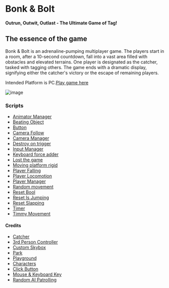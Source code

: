# Bonk & Bolt

**Outrun, Outwit, Outlast - The Ultimate Game of Tag!**

## The essence of the game

Bonk & Bolt is an adrenaline-pumping multiplayer game. The players start in a room, after a 10-second countdown, fall into a vast area filled with obstacles and elevated terrains. One player is designated as the catcher, tasked with tagging others. The game ends with a dramatic display, signifying either the catcher's victory or the escape of remaining players.

Intended Platform is PC.[Play game here](https://mayamichael.itch.io/bonk-bolt)

![image](https://github.com/our-game-maya-and-michael/Bonk-Bolt/assets/85742675/bbbd667b-25f2-40fa-90dc-89a9739e19d8)

### Scripts
* [Animator Manager](https://github.com/our-game-maya-and-michael/Bonk-Bolt/blob/main/Assets/Scripts/AnimatorManager.cs)
* [Beating Object](https://github.com/our-game-maya-and-michael/Bonk-Bolt/blob/main/Assets/Scripts/BeatingObject.cs)
* [Button](https://github.com/our-game-maya-and-michael/Bonk-Bolt/blob/main/Assets/Scripts/Button.cs)
* [Camera Follow](https://github.com/our-game-maya-and-michael/Bonk-Bolt/blob/main/Assets/Scripts/CameraFollow.cs)
* [Camera Manager](https://github.com/our-game-maya-and-michael/Bonk-Bolt/blob/main/Assets/Scripts/CameraManager.cs)
*  [Destroy on trigger](https://github.com/our-game-maya-and-michael/Bonk-Bolt/blob/main/Assets/Scripts/DestroyOnTrigger.cs)
*  [Input Manager](https://github.com/our-game-maya-and-michael/Bonk-Bolt/blob/main/Assets/Scripts/InputManager.cs)
* [Keyboard force adder](https://github.com/our-game-maya-and-michael/Bonk-Bolt/blob/main/Assets/Scripts/KeyboardForceAdder.cs)
* [Lost the game](https://github.com/our-game-maya-and-michael/Bonk-Bolt/blob/main/Assets/Scripts/LoseGame.cs)
* [Moving platform rigid](https://github.com/our-game-maya-and-michael/Bonk-Bolt/blob/main/Assets/Scripts/MovingPlatformRigid.cs)
* [Player Falling](https://github.com/our-game-maya-and-michael/Bonk-Bolt/blob/main/Assets/Scripts/PlayerFell.cs)
* [Player Locomotion](https://github.com/our-game-maya-and-michael/Bonk-Bolt/blob/main/Assets/Scripts/PlayerLocomotion.cs)
* [Player Manager](https://github.com/our-game-maya-and-michael/Bonk-Bolt/blob/main/Assets/Scripts/PlayerManager.cs)
* [Random movement](https://github.com/our-game-maya-and-michael/Bonk-Bolt/blob/main/Assets/Scripts/RandomMovement.cs)
* [Reset Bool](https://github.com/our-game-maya-and-michael/Bonk-Bolt/blob/main/Assets/Scripts/ResetBool.cs)
* [Reset Is Jumping](https://github.com/our-game-maya-and-michael/Bonk-Bolt/blob/main/Assets/Scripts/ResetIsJumping.cs)
* [Reset Slapping](https://github.com/our-game-maya-and-michael/Bonk-Bolt/blob/main/Assets/Scripts/ResetSlapping.cs)
* [Timer](https://github.com/our-game-maya-and-michael/Bonk-Bolt/blob/main/Assets/Scripts/Timer.cs)
* [Timmy Movement](https://github.com/our-game-maya-and-michael/Bonk-Bolt/blob/main/Assets/Scripts/TimmyMoves.cs)

#### Credits
* [Catcher](https://www.mixamo.com/#/)
* [3rd Person Controller](https://www.youtube.com/watch?v=gdp-O6z8x28&list=PLD_vBJjpCwJsqpD8QRPNPMfVUpPFLVGg4&ab_channel=SebastianGraves)
* [Custom Skybox](https://www.youtube.com/watch?v=ckgfQdaEdwk&ab_channel=ThegamedevTraum)
* [Park](https://polyhaven.com/a/green_point_park)
* [Playground](https://assetstore.unity.com/packages/3d/environments/playground-low-poly-191533)
* [Characters](https://assetstore.unity.com/packages/3d/characters/teddy-head-kids-2-113961)
* [Click Button](https://www.youtube.com/watch?v=Dn8fCuaL-RA&ab_channel=AIA)
* [Mouse & Keyboard Key](https://assetstore.unity.com/packages/2d/gui/keyboard-keys-mouse-sprites-225232)
* [Random AI Patrolling](https://github.com/JonDevTutorial/RandomNavMeshMovement)
